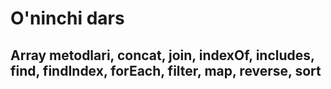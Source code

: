 # O'ninchi dars
## Array metodlari, concat, join, indexOf, includes, find, findIndex, forEach, filter, map, reverse, sort